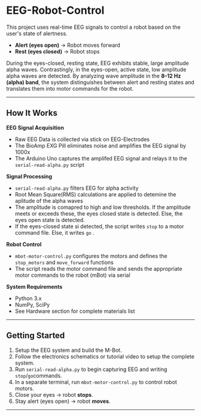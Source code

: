 # EEG-Robot-Control
This project uses real-time EEG signals to control a robot based on the user's state of alertness.
 
- **Alert (eyes open)** → Robot moves forward  
- **Rest (eyes closed)** → Robot stops  

During the eyes-closed, resting state, EEG exhibits stable, large amplitude alpha waves. Contrastingly, in the eyes-open, active state, low amplitude alpha waves are detected. By analyzing wave amplitude in the **8–12 Hz (alpha) band**, the system distinguishes between alert and resting states and translates them into motor commands for the robot.

---

## How It Works

**EEG Signal Acquisition**  

   - Raw EEG Data is collected via stick on EEG-Electrodes
   - The BioAmp EXG Pill eliminates noise and amplifies the EEG signal by 1000x
   - The Arduino Uno captures the amplifed EEG signal and relays it to the `serial-read-alpha.py` script

**Signal Processing**  

   - `serial-read-alpha.py` filters EEG for alpha activity  
   - Root Mean Square(RMS) calculations are applied to detemine the aplitude of the alpha waves 
   - The amplitude is comapred to high and low thresholds. If the amplitude meets or exceeds these, the eyes closed state is detected. Else, the eyes open state is detected. 
   - If the eyes-closed state si detected, the script writes `stop` to a motor command file. Else, it writes `go` . 

**Robot Control** 

   - `mbot-motor-control.py` configures the motors and defines the `stop_motors` and `move_forward` functions 
   - The script reads the motor command file and sends the appropriate motor commands to the robot (mBot) via serial  



**System Requirements**

- Python 3.x  
- NumPy, SciPy  
- See Hardware section for complete materials list

---

## Getting Started

1. Setup the EEG system and build the M-Bot. 
2. Follow the electronics schematics or tutorial video to setup the complete system. 
2. Run `serial-read-alpha.py` to begin capturing EEG and writing `stop`/`go`commands.  
3. In a separate terminal, run `mbot-motor-control.py` to control robot motors.  
4. Close your eyes → robot **stops**.  
5. Stay alert (eyes open) → robot **moves**.  

---


